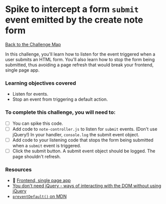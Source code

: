 # Spike to intercept a form `submit` event emitted by the create note form

[Back to the Challenge Map](00_challenge_track.md)

In this challenge, you'll learn how to listen for the event triggered when a user submits an HTML form.  You'll also learn how to stop the form being submitted, thus avoiding a page refresh that would break your frontend, single page app.

### Learning objectives covered

- Listen for events.
- Stop an event from triggering a default action.

### To complete this challenge, you will need to:

- [ ] You can spike this code.
- [ ] Add code to `note-controller.js` to listen for `submit` events.  (Don't use jQuery!)  In your handler, `console.log` the submit event object.
- [ ] Add code to your listening code that stops the form being submitted when a `submit` event is triggered.
- [ ] Click the submit button.  A submit event object should be logged.  The page shouldn't refresh.

### Resources

- :pill: [Frontend, single page app](https://github.com/makersacademy/course/blob/master/pills/frontend_single_page_app.md)
- [You don't need jQuery - ways of interacting with the DOM without using jQuery](http://blog.garstasio.com/you-dont-need-jquery/)
- [`preventDefault()` on MDN](https://developer.mozilla.org/en/docs/Web/API/Event/preventDefault)
